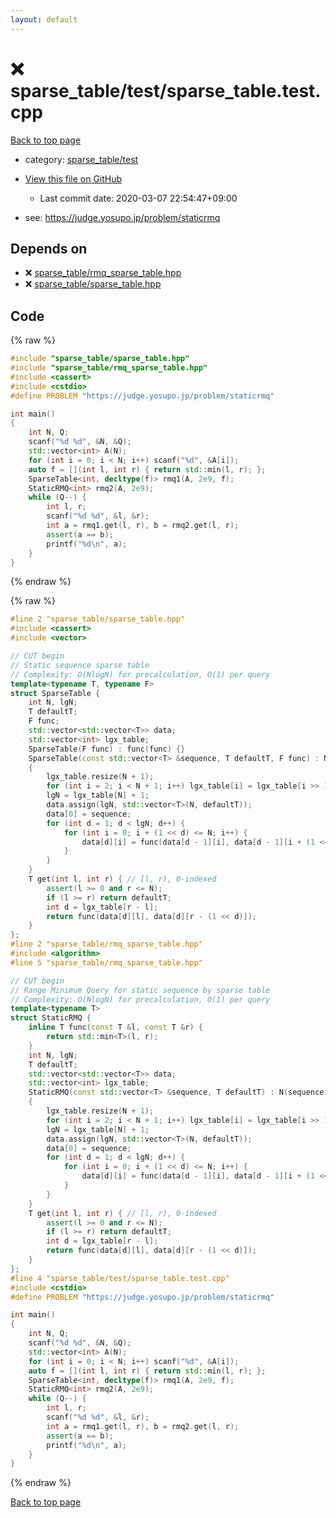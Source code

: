 ```yaml
---
layout: default
---
```


<!-- mathjax config similar to math.stackexchange -->
<script type="text/javascript" async
  src="https://cdnjs.cloudflare.com/ajax/libs/mathjax/2.7.5/MathJax.js?config=TeX-MML-AM_CHTML">
</script>
<script type="text/x-mathjax-config">
  MathJax.Hub.Config({
    TeX: { equationNumbers: { autoNumber: "AMS" }},
    tex2jax: {
      inlineMath: [ ['$','$'] ],
      processEscapes: true
    },
    "HTML-CSS": { matchFontHeight: false },
    displayAlign: "left",
    displayIndent: "2em"
  });
</script>

<script type="text/javascript" src="https://cdnjs.cloudflare.com/ajax/libs/jquery/3.4.1/jquery.min.js"></script>
<script src="https://cdn.jsdelivr.net/npm/jquery-balloon-js@1.1.2/jquery.balloon.min.js" integrity="sha256-ZEYs9VrgAeNuPvs15E39OsyOJaIkXEEt10fzxJ20+2I=" crossorigin="anonymous"></script>
<script type="text/javascript" src="../../../assets/js/copy-button.js"></script>
<link rel="stylesheet" href="../../../assets/css/copy-button.css" />


# :x: sparse_table/test/sparse_table.test.cpp

<a href="../../../index.html">Back to top page</a>

* category: <a href="../../../index.html#a966236a3b794cca2d3eef6875f0f6b3">sparse_table/test</a>
* <a href="{{ site.github.repository_url }}/blob/master/sparse_table/test/sparse_table.test.cpp">View this file on GitHub</a>
    - Last commit date: 2020-03-07 22:54:47+09:00


* see: <a href="https://judge.yosupo.jp/problem/staticrmq">https://judge.yosupo.jp/problem/staticrmq</a>


## Depends on

* :x: <a href="../../../library/sparse_table/rmq_sparse_table.hpp.html">sparse_table/rmq_sparse_table.hpp</a>
* :x: <a href="../../../library/sparse_table/sparse_table.hpp.html">sparse_table/sparse_table.hpp</a>


## Code

<a id="unbundled"></a>
{% raw %}
```cpp
#include "sparse_table/sparse_table.hpp"
#include "sparse_table/rmq_sparse_table.hpp"
#include <cassert>
#include <cstdio>
#define PROBLEM "https://judge.yosupo.jp/problem/staticrmq"

int main()
{
    int N, Q;
    scanf("%d %d", &N, &Q);
    std::vector<int> A(N);
    for (int i = 0; i < N; i++) scanf("%d", &A[i]);
    auto f = [](int l, int r) { return std::min(l, r); };
    SparseTable<int, decltype(f)> rmq1(A, 2e9, f);
    StaticRMQ<int> rmq2(A, 2e9);
    while (Q--) {
        int l, r;
        scanf("%d %d", &l, &r);
        int a = rmq1.get(l, r), b = rmq2.get(l, r);
        assert(a == b);
        printf("%d\n", a);
    }
}

```
{% endraw %}

<a id="bundled"></a>
{% raw %}
```cpp
#line 2 "sparse_table/sparse_table.hpp"
#include <cassert>
#include <vector>

// CUT begin
// Static sequence sparse table
// Complexity: O(NlogN) for precalculation, O(1) per query
template<typename T, typename F>
struct SparseTable {
    int N, lgN;
    T defaultT;
    F func;
    std::vector<std::vector<T>> data;
    std::vector<int> lgx_table;
    SparseTable(F func) : func(func) {}
    SparseTable(const std::vector<T> &sequence, T defaultT, F func) : N(sequence.size()), defaultT(defaultT), func(func)
    {
        lgx_table.resize(N + 1);
        for (int i = 2; i < N + 1; i++) lgx_table[i] = lgx_table[i >> 1] + 1;
        lgN = lgx_table[N] + 1;
        data.assign(lgN, std::vector<T>(N, defaultT));
        data[0] = sequence;
        for (int d = 1; d < lgN; d++) {
            for (int i = 0; i + (1 << d) <= N; i++) {
                data[d][i] = func(data[d - 1][i], data[d - 1][i + (1 << (d - 1))]);
            }
        }
    }
    T get(int l, int r) { // [l, r), 0-indexed
        assert(l >= 0 and r <= N);
        if (l >= r) return defaultT;
        int d = lgx_table[r - l];
        return func(data[d][l], data[d][r - (1 << d)]);
    }
};
#line 2 "sparse_table/rmq_sparse_table.hpp"
#include <algorithm>
#line 5 "sparse_table/rmq_sparse_table.hpp"

// CUT begin
// Range Minimum Query for static sequence by sparse table
// Complexity: O(NlogN) for precalculation, O(1) per query
template<typename T>
struct StaticRMQ {
    inline T func(const T &l, const T &r) {
        return std::min<T>(l, r);
    }
    int N, lgN;
    T defaultT;
    std::vector<std::vector<T>> data;
    std::vector<int> lgx_table;
    StaticRMQ(const std::vector<T> &sequence, T defaultT) : N(sequence.size()), defaultT(defaultT)
    {
        lgx_table.resize(N + 1);
        for (int i = 2; i < N + 1; i++) lgx_table[i] = lgx_table[i >> 1] + 1;
        lgN = lgx_table[N] + 1;
        data.assign(lgN, std::vector<T>(N, defaultT));
        data[0] = sequence;
        for (int d = 1; d < lgN; d++) {
            for (int i = 0; i + (1 << d) <= N; i++) {
                data[d][i] = func(data[d - 1][i], data[d - 1][i + (1 << (d - 1))]);
            }
        }
    }
    T get(int l, int r) { // [l, r), 0-indexed
        assert(l >= 0 and r <= N);
        if (l >= r) return defaultT;
        int d = lgx_table[r - l];
        return func(data[d][l], data[d][r - (1 << d)]);
    }
};
#line 4 "sparse_table/test/sparse_table.test.cpp"
#include <cstdio>
#define PROBLEM "https://judge.yosupo.jp/problem/staticrmq"

int main()
{
    int N, Q;
    scanf("%d %d", &N, &Q);
    std::vector<int> A(N);
    for (int i = 0; i < N; i++) scanf("%d", &A[i]);
    auto f = [](int l, int r) { return std::min(l, r); };
    SparseTable<int, decltype(f)> rmq1(A, 2e9, f);
    StaticRMQ<int> rmq2(A, 2e9);
    while (Q--) {
        int l, r;
        scanf("%d %d", &l, &r);
        int a = rmq1.get(l, r), b = rmq2.get(l, r);
        assert(a == b);
        printf("%d\n", a);
    }
}

```
{% endraw %}

<a href="../../../index.html">Back to top page</a>

